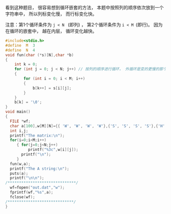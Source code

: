 看到这种题目， 很容易想到循环嵌套的方法， 本题中按照列的顺序依次放到一个字符串中， 所以列标变化慢， 而行标变化快。

注意：第1个循环条件为 `j < N ` (即列) ， 第2个循环条件为 `i < M `(即行)。 因为在循环的嵌套中， 越在内层， 循环变化越快。

```c++
#include<stdio.h>
#define  M  3
#define  N  4
void fun(char (*s)[N],char *b)
{
    int k = 0;
    for (int j = 0; j < N; j++) // 按列的顺序进行循环， 外循环是变的更慢的那个的说， 我们现在还是知道的说
    {
        for (int i = 0; i < M; i++)
        {
            b[k++] = s[i][j];
        }
    }
    b[k] = '\0';
}
void main()
{ 
  FILE *wf;
  char a[100],w[M][N]={{ 'W', 'W', 'W', 'W'},{'S', 'S', 'S', 'S'},{'H', 'H', 'H', 'H'}};
  int i,j;
  printf("The matrix:\n");
  for(i=0;i<M;i++)
     { for(j=0;j<N;j++) 
          printf("%3c",w[i][j]);
       printf("\n");
     }
  fun(w,a);
  printf("The A string:\n");
  puts(a);
  printf("\n\n");
/******************************/
  wf=fopen("out.dat","w");
  fprintf(wf,"%s",a);
  fclose(wf);
/*****************************/
}
```